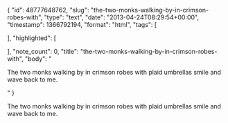 {
  "id": 48777648762,
  "slug": "the-two-monks-walking-by-in-crimson-robes-with",
  "type": "text",
  "date": "2013-04-24T08:29:54+00:00",
  "timestamp": 1366792194,
  "format": "html",
  "tags": [

  ],
  "highlighted": [

  ],
  "note_count": 0,
  "title": "the-two-monks-walking-by-in-crimson-robes-with",
  "body": "<p>The two monks walking by in crimson robes with plaid umbrellas smile and wave back to me.</p>"
}

<p>The two monks walking by in crimson robes with plaid umbrellas smile and wave back to me.</p>